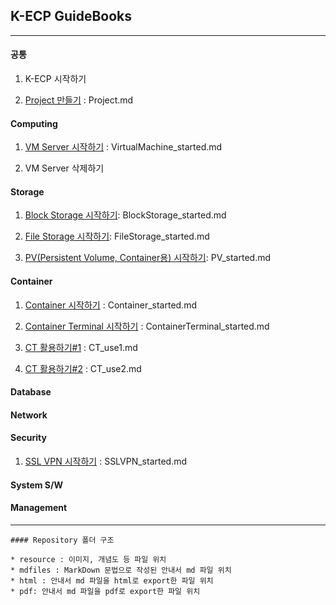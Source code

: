 ## K-ECP GuideBooks

---

#### 공통

1. K-ECP 시작하기

2. [Project 만들기](./mdfiles/Project.md) : Project.md

#### Computing

1. [VM Server 시작하기](./mdfiles/VirtualMachine_started.md) : VirtualMachine_started.md

2. VM Server 삭제하기

#### Storage

1. [Block Storage 시작하기](./mdfiles/BlockStorage_started.md): BlockStorage_started.md

2. [File Storage 시작하기](./mdfiles/FileStorage_started.md): FileStorage_started.md

3. [PV(Persistent Volume, Container용) 시작하기](./mdfiles/PV_started.md): PV_started.md

#### Container

1. [Container 시작하기](./mdfiles/Container_started.md) : Container_started.md

2. [Container Terminal 시작하기](./mdfiles/ContainerTerminal_started.md) : ContainerTerminal_started.md

3. [CT 활용하기#1](./mdfiles/CT_use1.md) : CT_use1.md

4. [CT 활용하기#2](./mdfiles/CT_use2.md) : CT_use2.md

#### Database

#### Network

#### Security

1. [SSL VPN 시작하기](./mdfiles/SSLVPN_started.md) : SSLVPN_started.md

#### System S/W

#### Management

---

```
#### Repository 폴더 구조

* resource : 이미지, 개념도 등 파일 위치
* mdfiles : MarkDown 문법으로 작성된 안내서 md 파일 위치
* html : 안내서 md 파일을 html로 export한 파일 위치
* pdf: 안내서 md 파일을 pdf로 export한 파일 위치
```
